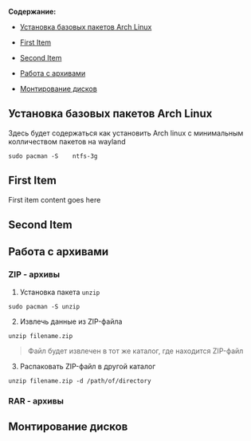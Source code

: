  **Содержание:**

 - [Установка базовых пакетов Arch Linux](#первый-элемент)

 - [First Item](#второй-элемент)

 - [Second Item](#item-three)

 - [Работа с архивами](#четвертый-элемент)

 - [Монтирование дисков](#пятный-элемент)

 <!-- headings -->

 <a id="первый-элемент"></a>

 ## Установка базовых пакетов Arch Linux

Здесь будет содержаться как установить Arch linux с минимальным колличеством пакетов на wayland
  ```
  sudo pacman -S  	ntfs-3g
  ```

  <a id="#второй-элемен"></a>

 ## First Item

 First item content goes here

 <a id="item-three"></a>

 ## Second Item

 <a id="четвертый-элемент"></a>

 ## Работа с архивами

 ### ZIP - архивы

1. Установка пакета `unzip`

  ```
  sudo pacman -S unzip
  ```
2. Извлечь данные из ZIP-файла
  ```
  unzip filename.zip
  ```
> Файл будет извлечен в тот же каталог, где находится ZIP-файл
3. Распаковать ZIP-файл в другой каталог 
  ```
  unzip filename.zip -d /path/of/directory
  ```
 
 ### RAR - архивы

 <a id="пятый-элемент"></a>

 ## Монтирование дисков
